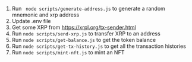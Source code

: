 1. Run ``` node scripts/generate-address.js``` to generate a random mnemonic and xrp address
2. Update .env file
3. Get some XRP from https://xrpl.org/tx-sender.html 
4. Run ```node scripts/send-xrp.js``` to transfer XRP to an address
5. Run `node scripts/get-balance.js` to get the token balance
6. Run `node scripts/get-tx-history.js` to get all the transaction histories
7. Run `node scripts/mint-nft.js` to mint an NFT